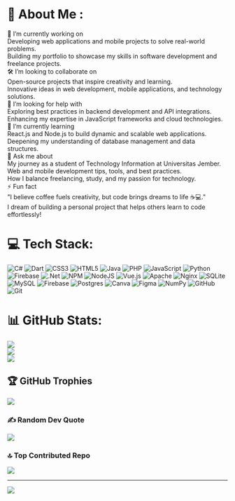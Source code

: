 # 💫 About Me : 
🚀 I’m currently working on<br>Developing web applications and mobile projects to solve real-world problems.<br>Building my portfolio to showcase my skills in software development and freelance projects.<br>🛠️ I’m looking to collaborate on<br>Open-source projects that inspire creativity and learning.<br>Innovative ideas in web development, mobile applications, and technology solutions.<br>🤝 I’m looking for help with<br>Exploring best practices in backend development and API integrations.<br>Enhancing my expertise in JavaScript frameworks and cloud technologies.<br>🌱 I’m currently learning<br>React.js and Node.js to build dynamic and scalable web applications.<br>Deepening my understanding of database management and data structures.<br>💬 Ask me about<br>My journey as a student of Technology Information at Universitas Jember.<br>Web and mobile development tips, tools, and best practices.<br>How I balance freelancing, study, and my passion for technology.<br>⚡ Fun fact<br>"I believe coffee fuels creativity, but code brings dreams to life ☕💻."<br>I dream of building a personal project that helps others learn to code effortlessly!<br>


# 💻 Tech Stack:
![C#](https://img.shields.io/badge/c%23-%23239120.svg?style=for-the-badge&logo=csharp&logoColor=white) ![Dart](https://img.shields.io/badge/dart-%230175C2.svg?style=for-the-badge&logo=dart&logoColor=white) ![CSS3](https://img.shields.io/badge/css3-%231572B6.svg?style=for-the-badge&logo=css3&logoColor=white) ![HTML5](https://img.shields.io/badge/html5-%23E34F26.svg?style=for-the-badge&logo=html5&logoColor=white) ![Java](https://img.shields.io/badge/java-%23ED8B00.svg?style=for-the-badge&logo=openjdk&logoColor=white) ![PHP](https://img.shields.io/badge/php-%23777BB4.svg?style=for-the-badge&logo=php&logoColor=white) ![JavaScript](https://img.shields.io/badge/javascript-%23323330.svg?style=for-the-badge&logo=javascript&logoColor=%23F7DF1E) ![Python](https://img.shields.io/badge/python-3670A0?style=for-the-badge&logo=python&logoColor=ffdd54) ![Firebase](https://img.shields.io/badge/firebase-%23039BE5.svg?style=for-the-badge&logo=firebase) ![.Net](https://img.shields.io/badge/.NET-5C2D91?style=for-the-badge&logo=.net&logoColor=white) ![NPM](https://img.shields.io/badge/NPM-%23CB3837.svg?style=for-the-badge&logo=npm&logoColor=white) ![NodeJS](https://img.shields.io/badge/node.js-6DA55F?style=for-the-badge&logo=node.js&logoColor=white) ![Vue.js](https://img.shields.io/badge/vue.js-%2335495e.svg?style=for-the-badge&logo=vuedotjs&logoColor=%234FC08D) ![Apache](https://img.shields.io/badge/apache-%23D42029.svg?style=for-the-badge&logo=apache&logoColor=white) ![Nginx](https://img.shields.io/badge/nginx-%23009639.svg?style=for-the-badge&logo=nginx&logoColor=white) ![SQLite](https://img.shields.io/badge/sqlite-%2307405e.svg?style=for-the-badge&logo=sqlite&logoColor=white) ![MySQL](https://img.shields.io/badge/mysql-4479A1.svg?style=for-the-badge&logo=mysql&logoColor=white) ![Firebase](https://img.shields.io/badge/firebase-a08021?style=for-the-badge&logo=firebase&logoColor=ffcd34) ![Postgres](https://img.shields.io/badge/postgres-%23316192.svg?style=for-the-badge&logo=postgresql&logoColor=white) ![Canva](https://img.shields.io/badge/Canva-%2300C4CC.svg?style=for-the-badge&logo=Canva&logoColor=white) ![Figma](https://img.shields.io/badge/figma-%23F24E1E.svg?style=for-the-badge&logo=figma&logoColor=white) ![NumPy](https://img.shields.io/badge/numpy-%23013243.svg?style=for-the-badge&logo=numpy&logoColor=white) ![GitHub](https://img.shields.io/badge/github-%23121011.svg?style=for-the-badge&logo=github&logoColor=white) ![Git](https://img.shields.io/badge/git-%23F05033.svg?style=for-the-badge&logo=git&logoColor=white)
# 📊 GitHub Stats:
![](https://github-readme-stats.vercel.app/api?username=MochamadLukyAdithia&theme=dark&hide_border=false&include_all_commits=true&count_private=true)<br/>
![](https://github-readme-streak-stats.herokuapp.com/?user=MochamadLukyAdithia&theme=dark&hide_border=false)<br/>
![](https://github-readme-stats.vercel.app/api/top-langs/?username=MochamadLukyAdithia&theme=dark&hide_border=false&include_all_commits=true&count_private=true&layout=compact)

## 🏆 GitHub Trophies
![](https://github-profile-trophy.vercel.app/?username=MochamadLukyAdithia&theme=radical&no-frame=false&no-bg=false&margin-w=4)

### ✍️ Random Dev Quote
![](https://quotes-github-readme.vercel.app/api?type=horizontal&theme=radical)

### 🔝 Top Contributed Repo
![](https://github-contributor-stats.vercel.app/api?username=MochamadLukyAdithia&limit=5&theme=dark&combine_all_yearly_contributions=true)

---
[![](https://visitcount.itsvg.in/api?id=MochamadLukyAdithia&icon=0&color=0)](https://visitcount.itsvg.in)

<!-- Proudly created with GPRM ( https://gprm.itsvg.in ) -->
